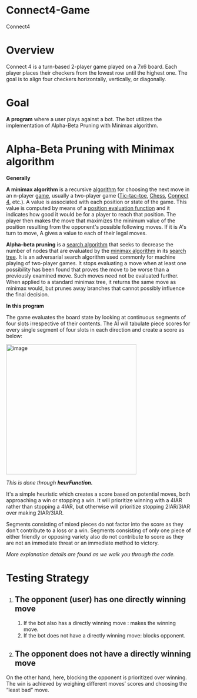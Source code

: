 # Connect4-Game

Connect4

# Overview
Connect 4 is a turn-based 2-player game played on a 7x6 board. Each player places their checkers from the lowest row until the highest one. The goal is to align four checkers horizontally, vertically, or diagonally.
# Goal
**A program** where a user plays against a bot. The bot utilizes the implementation of Alpha-Beta Pruning with Minimax algorithm.
# Alpha-Beta Pruning with Minimax algorithm
**Generally**

**A minimax algorithm** is a recursive [algorithm](https://en.wikipedia.org/wiki/Algorithm) for choosing the next move in an n-player [game](https://en.wikipedia.org/wiki/Game_theory), usually a two-player game ([Tic-tac-toe](https://en.wikipedia.org/wiki/Tic-tac-toe), [Chess](https://en.wikipedia.org/wiki/Chess), [Connect 4](https://en.wikipedia.org/wiki/Connect_4), etc.). A value is associated with each position or state of the game. This value is computed by means of a [position evaluation function](https://en.wikipedia.org/wiki/Evaluation_function) and it indicates how good it would be for a player to reach that position. The player then makes the move that maximizes the minimum value of the position resulting from the opponent's possible following moves. If it is A's turn to move, A gives a value to each of their legal moves.

**Alpha–beta pruning** is a [search algorithm](https://en.wikipedia.org/wiki/Search_algorithm) that seeks to decrease the number of nodes that are evaluated by the [minimax algorithm](https://en.wikipedia.org/wiki/Minimax#Minimax_algorithm_with_alternate_moves) in its [search tree](https://en.wikipedia.org/wiki/Game_tree). It is an adversarial search algorithm used commonly for machine playing of two-player games. It stops evaluating a move when at least one possibility has been found that proves the move to be worse than a previously examined move. Such moves need not be evaluated further. When applied to a standard minimax tree, it returns the same move as minimax would, but prunes away branches that cannot possibly influence the final decision.

**In this program**

The game evaluates the board state by looking at continuous segments of four slots irrespective of their contents. The AI will tabulate piece scores for every single segment of four slots in each direction and create a score as below:

<img width="354" alt="image" src="https://user-images.githubusercontent.com/88345049/216798119-4498335e-f560-435e-a15a-8d91a5d1d2bd.png">


*This is done through **heurFunction.***

It's a simple heuristic which creates a score based on potential moves, both approaching a win or stopping a win. It will prioritize winning with a 4IAR rather than stopping a 4IAR, but otherwise will prioritize stopping 2IAR/3IAR over making 2IAR/3IAR.

Segments consisting of mixed pieces do not factor into the score as they don't contribute to a loss or a win. Segments consisting of only one piece of either friendly or opposing variety also do not contribute to score as they are not an immediate threat or an immediate method to victory.

*More explanation details are found as we walk you through the code.*

# Testing Strategy
1. ## The opponent (user) has one directly winning move
   1. If the bot also has a directly winning move : makes the winning move.
   1. If the bot does not have a directly winning move: blocks opponent.
1. ## The opponent does not have a directly winning move
  On the other hand, here, blocking the opponent is prioritized over winning. The win is achieved by weighing different moves’ scores and choosing the “least bad” move.
